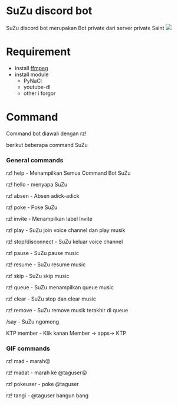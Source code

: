 # SuZu discord bot
SuZu discord bot merupakan Bot private dari server private Saint
![](https://media.tenor.com/bnQLFSkqAhoAAAAC/haruhi-win.gif)

# Requirement
* install [ffmpeg](https://ffmpeg.org/download.html)
* install module
  - PyNaCl
  - youtube-dl
  - other i forgor
  
# Command
Command bot diawali dengan rz!

berikut beberapa command SuZu

### General commands

rz! help - Menampilkan Semua Command Bot SuZu

rz! hello - menyapa SuZu

rz! absen - Absen adick-adick

rz! poke - Poke SuZu

rz! invite - Menampilkan label Invite

rz! play - SuZu join voice channel dan play musik

rz! stop/disconnect - SuZu keluar voice channel

rz! pause - SuZu pause music 

rz! resume - SuZu resume music

rz! skip - SuZu skip music

rz! queue - SuZu menampilkan queue music

rz! clear - SuZu stop dan clear music

rz! remove - SuZu remove musik terakhir di queue

/say - SuZu ngomong

KTP member - Klik kanan Member -> apps-> KTP

### GIF commands

rz! mad - marah😡

rz! madat - marah ke @taguser😡

rz! pokeuser - poke @taguser

rz! tangi - @taguser bangun bang

